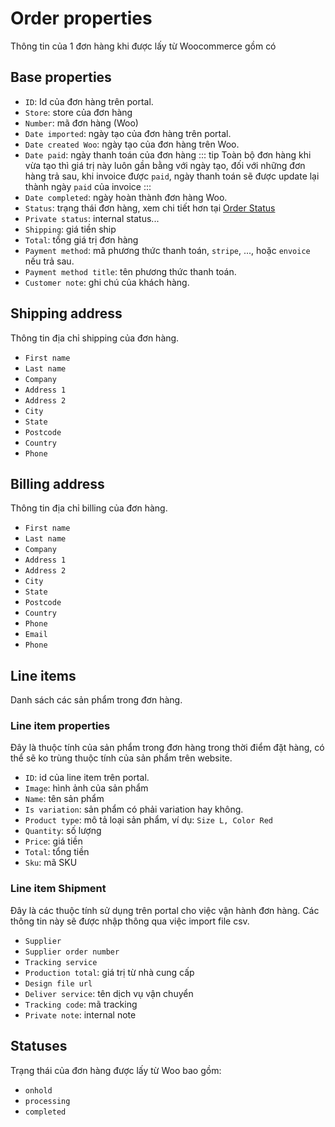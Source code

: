 # Order properties

Thông tin của 1 đơn hàng khi được lấy từ Woocommerce gồm có

## Base properties
- `ID`: Id của đơn hàng trên portal.
- `Store`: store của đơn hàng
- `Number`: mã đơn hàng (Woo)
- `Date imported`: ngày tạo của đơn hàng trên portal.
- `Date created Woo`: ngày tạo của đơn hàng trên Woo.
- `Date paid`: ngày thanh toán của đơn hàng
::: tip
Toàn bộ đơn hàng khi vừa tạo thì giá trị này luôn gần bằng với ngày tạo, đối với những đơn hàng trả sau, khi invoice được `paid`, ngày thanh toán sẽ được update lại thành ngày `paid` của invoice
:::
- `Date completed`: ngày hoàn thành đơn hàng Woo.
- `Status`: trạng thái đơn hàng, xem chi tiết hơn tại [Order Status](#statuses)
- `Private status`: internal status...
- `Shipping`: giá tiền ship
- `Total`: tổng giá trị đơn hàng
- `Payment method`: mã phương thức thanh toán, `stripe`, ..., hoặc `envoice` nếu trả sau.
- `Payment method title`: tên phương thức thanh toán.
- `Customer note`: ghi chú của khách hàng.

## Shipping address

Thông tin địa chỉ shipping của đơn hàng.

- `First name`
- `Last name`
- `Company`
- `Address 1`
- `Address 2`
- `City`
- `State`
- `Postcode`
- `Country`
- `Phone`

## Billing address

Thông tin địa chỉ billing của đơn hàng.

- `First name`
- `Last name`
- `Company`
- `Address 1`
- `Address 2`
- `City`
- `State`
- `Postcode`
- `Country`
- `Phone`
- `Email`
- `Phone`

## Line items

Danh sách các sản phẩm trong đơn hàng.

### Line item properties

Đây là thuộc tính của sản phẩm trong đơn hàng trong thời điểm đặt hàng, có thể sẽ ko trùng thuộc tính của sản phẩm trên website.

- `ID`: id của line item trên portal.
- `Image`: hình ảnh của sản phẩm
- `Name`: tên sản phẩm
- `Is variation`: sản phẩm có phải variation hay không.
- `Product type`: mô tả loại sản phẩm, ví dụ: `Size L, Color Red`
- `Quantity`: số lượng
- `Price`: giá tiền
- `Total`: tổng tiền
- `Sku`: mã SKU

### Line item Shipment

Đây là các thuộc tính sử dụng trên portal cho việc vận hành đơn hàng. Các thông tin này sẽ được nhập thông qua việc import file csv.

- `Supplier`
- `Supplier order number`
- `Tracking service`
- `Production total`: giá trị từ nhà cung cấp
- `Design file url`
- `Deliver service`: tên dịch vụ vận chuyển
- `Tracking code`: mã tracking
- `Private note`: internal note

##  Statuses

Trạng thái của đơn hàng được lấy từ Woo bao gồm:
- `onhold`
- `processing`
- `completed`